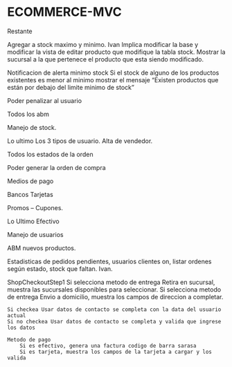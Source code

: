 # ECOMMERCE-MVC

Restante

Agregar a stock maximo y minimo. Ivan
	Implica modificar la base y modificar la vista de editar producto que modifique la tabla stock.
	Mostrar la sucursal a la que pertenece el producto que esta siendo modificado.

Notificacion de alerta minimo stock
	Si el stock de alguno de los productos existentes es menor al minimo mostrar el mensaje
              “Existen productos que están por debajo del limite minimo de stock”

Poder penalizar al usuario 

Todos los abm 

Manejo de stock.

Lo ultimo Los 3 tipos de usuario. Alta de vendedor.

Todos los estados de la orden

Poder generar la orden de compra

Medios de pago 

Bancos Tarjetas  

Promos – Cupones.

Lo Ultimo Efectivo 

Manejo de usuarios 

ABM nuevos productos.

Estadisticas de pedidos pendientes, usuarios clientes on, listar ordenes según estado, stock que faltan. Ivan.


ShopCheckoutStep1
	Si selecciona metodo de entrega Retira en sucursal, muestra las sucursales disponibles para seleccionar.
	Si selecciona metodo de entrega Envio a domicilio, muestra los campos de direccion a completar.

	Si checkea Usar datos de contacto se completa con la data del usuario actual
	Si no checkea Usar datos de contacto se completa y valida que ingrese los datos
	
	Metodo de pago
		Si es efectivo, genera una factura codigo de barra sarasa
		Si es tarjeta, muestra los campos de la tarjeta a cargar y los valida
